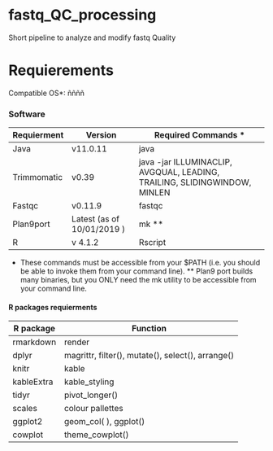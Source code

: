 # fastq_QC_processing
Short pipeline to analyze and modify fastq Quality

# Requierements 

Compatible OS*:
ññññ

### Software

| Requierment | Version | Required Commands * |
|-------------|---------|---------------------|
|Java| v11.0.11 |java |
|Trimmomatic| v0.39 |java  -jar ILLUMINACLIP, AVGQUAL, LEADING, TRAILING, SLIDINGWINDOW, MINLEN|
| Fastqc |v0.11.9 | fastqc |
|Plan9port| Latest (as of 10/01/2019 ) | mk ** |
|R | v 4.1.2 | Rscript |

* These commands must be accessible from your $PATH (i.e. you should be able to invoke them from your command line).
** Plan9 port builds many binaries, but you ONLY need the mk utility to be accessible from your command line.

#### R packages requierments

| R package | Function | 
|-----------|----------|
| rmarkdown | render |
| dplyr |magrittr, filter(), mutate(), select(), arrange() |
| knitr | kable|
| kableExtra | kable_styling |
| tidyr |pivot_longer() |
| scales | colour pallettes |
| ggplot2 | geom_col( ), ggplot() |
| cowplot | theme_cowplot() |

